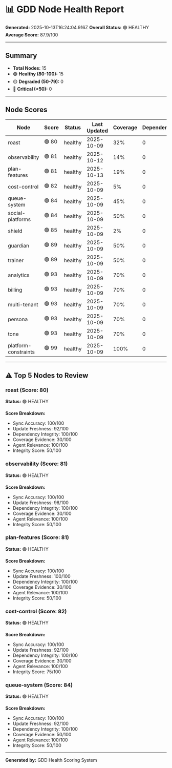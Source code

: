 # 📊 GDD Node Health Report

**Generated:** 2025-10-13T16:24:04.916Z
**Overall Status:** 🟢 HEALTHY
**Average Score:** 87.9/100

---

## Summary

- **Total Nodes:** 15
- 🟢 **Healthy (80-100):** 15
- 🟡 **Degraded (50-79):** 0
- 🔴 **Critical (<50):** 0

---

## Node Scores

| Node | Score | Status | Last Updated | Coverage | Dependencies | Issues |
|------|-------|--------|--------------|----------|--------------|--------|
| roast | 🟢 80 | healthy | 2025-10-09 | 32% | 0 | 0 |
| observability | 🟢 81 | healthy | 2025-10-12 | 14% | 0 | 0 |
| plan-features | 🟢 81 | healthy | 2025-10-13 | 19% | 0 | 0 |
| cost-control | 🟢 82 | healthy | 2025-10-09 | 5% | 0 | 0 |
| queue-system | 🟢 84 | healthy | 2025-10-09 | 45% | 0 | 0 |
| social-platforms | 🟢 84 | healthy | 2025-10-09 | 50% | 0 | 0 |
| shield | 🟢 85 | healthy | 2025-10-09 | 2% | 0 | 0 |
| guardian | 🟢 89 | healthy | 2025-10-09 | 50% | 0 | 0 |
| trainer | 🟢 89 | healthy | 2025-10-09 | 50% | 0 | 0 |
| analytics | 🟢 93 | healthy | 2025-10-09 | 70% | 0 | 0 |
| billing | 🟢 93 | healthy | 2025-10-09 | 70% | 0 | 0 |
| multi-tenant | 🟢 93 | healthy | 2025-10-09 | 70% | 0 | 0 |
| persona | 🟢 93 | healthy | 2025-10-09 | 70% | 0 | 0 |
| tone | 🟢 93 | healthy | 2025-10-09 | 70% | 0 | 0 |
| platform-constraints | 🟢 99 | healthy | 2025-10-09 | 100% | 0 | 0 |

---

## ⚠️ Top 5 Nodes to Review

### roast (Score: 80)

**Status:** 🟢 HEALTHY

**Score Breakdown:**
- Sync Accuracy: 100/100
- Update Freshness: 92/100
- Dependency Integrity: 100/100
- Coverage Evidence: 30/100
- Agent Relevance: 100/100
- Integrity Score: 50/100


### observability (Score: 81)

**Status:** 🟢 HEALTHY

**Score Breakdown:**
- Sync Accuracy: 100/100
- Update Freshness: 98/100
- Dependency Integrity: 100/100
- Coverage Evidence: 30/100
- Agent Relevance: 100/100
- Integrity Score: 50/100


### plan-features (Score: 81)

**Status:** 🟢 HEALTHY

**Score Breakdown:**
- Sync Accuracy: 100/100
- Update Freshness: 100/100
- Dependency Integrity: 100/100
- Coverage Evidence: 30/100
- Agent Relevance: 100/100
- Integrity Score: 50/100


### cost-control (Score: 82)

**Status:** 🟢 HEALTHY

**Score Breakdown:**
- Sync Accuracy: 100/100
- Update Freshness: 92/100
- Dependency Integrity: 100/100
- Coverage Evidence: 30/100
- Agent Relevance: 100/100
- Integrity Score: 75/100


### queue-system (Score: 84)

**Status:** 🟢 HEALTHY

**Score Breakdown:**
- Sync Accuracy: 100/100
- Update Freshness: 92/100
- Dependency Integrity: 100/100
- Coverage Evidence: 50/100
- Agent Relevance: 100/100
- Integrity Score: 50/100


---

**Generated by:** GDD Health Scoring System
